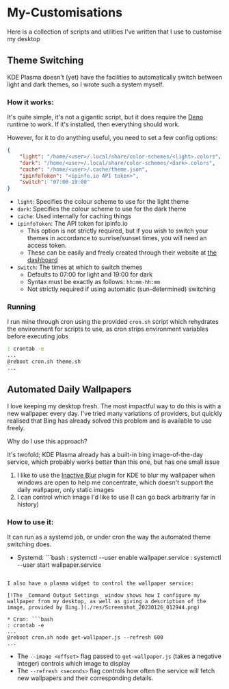 # My-Customisations
Here is a collection of scripts and utilities I've written that I use to customise my desktop

## Theme Switching

KDE Plasma doesn't (yet) have the facilities to automatically switch between light and dark themes, so I wrote such a system myself.

### How it works:

It's quite simple, it's not a gigantic script, but it does require the [Deno](https://deno.land) runtime to work. If it's installed, then everything should work.

However, for it to do anything useful, you need to set a few config options:

```json ~/.config/theme.json
{
	"light": "/home/<user>/.local/share/color-schemes/<light>.colors",
	"dark": "/home/<user>/.local/share/color-schemes/<dark>.colors",
	"cache": "/home/<user>/.cache/theme.json",
	"ipinfoToken": "<ipinfo.io API token>",
	"switch": "07:00-19:00"
}
```

* `light`: Specifies the colour scheme to use for the light theme
* `dark`: Specifies the colour scheme to use for the dark theme
* `cache`: Used internally for caching things
* `ipinfoToken`: The API token for ipinfo.io
	- This option is not strictly required, but if you wish to switch your themes in accordance to sunrise/sunset times, you will need an access token.
	- These can be easily and freely created through their website at [the dashboard](https://ipinfo.io/account/token)
* `switch`: The times at which to switch themes
	- Defaults to 07:00 for light and 19:00 for dark
	- Syntax must be exactly as follows:
		`hh:mm-hh:mm`
	- Not strictly required if using automatic (sun-determined) switching

### Running

I run mine through cron using the provided `cron.sh` script which rehydrates the environment for scripts to use, as cron strips environment variables before executing jobs

```bash
: crontab -e
...
@reboot	cron.sh theme.sh
...
```

## Automated Daily Wallpapers

I love keeping my desktop fresh. The most impactful way to do this is with a new wallpaper every day. I've tried many variations of providers, but quickly realised that Bing has already solved this problem and is available to use freely.

Why do I use this approach?

It's twofold; KDE Plasma already has a built-in bing image-of-the-day service, which probably works better than this one, but has one small issue

1. I like to use the [Inactive Blur](https://store.kde.org/p/1206340/) plugin for KDE to blur my wallpaper when windows are open to help me concentrate, which doesn't support the daily wallpaper, only static images
2. I can control which image I'd like to use (I can go back arbitrarily far in history)

### How to use it:

It can run as a systemd job, or under cron the way the automated theme switching does.

* Systemd: ```bash
: systemctl --user enable wallpaper.service
: systemctl --user start wallpaper.service
```

I also have a plasma widget to control the wallpaper service:

[!The _Command Output Settings_ window shows how I configure my wallpaper from my desktop, as well as giving a description of the image, provided by Bing.](./res/Screenshot_20230126_012944.png)

* Cron: ```bash
: crontab -e
...
@reboot	cron.sh node get-wallpaper.js --refresh 600
...
```

* The `--image <offset>` flag passed to `get-wallpaper.js` (takes a negative integer) controls which image to display
* The `--refresh <seconds>` flag controls how often the service will fetch new wallpapers and their corresponding details. 

